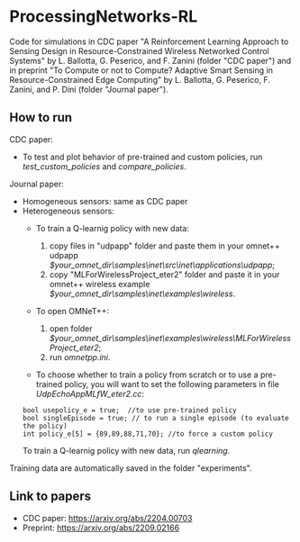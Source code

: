 # ProcessingNetworks-RL
Code for simulations in CDC paper "A Reinforcement Learning Approach to Sensing Design in Resource-Constrained Wireless Networked Control Systems" by L. Ballotta, G. Peserico, and F. Zanini (folder "CDC paper") and in preprint "To Compute or not to Compute? Adaptive Smart Sensing in Resource-Constrained Edge Computing" by L. Ballotta, G. Peserico, F. Zanini, and P. Dini (folder "Journal paper").

## How to run
CDC paper: 
- To test and plot behavior of pre-trained and custom policies,
run _test_custom_policies_ and _compare_policies_.

Journal paper:
- Homogeneous sensors: same as CDC paper
- Heterogeneous sensors: 
  - To train a Q-learnig policy with new data:
    1. copy files in "udpapp" folder and paste them in your omnet++ udpapp _$your_omnet_dir\samples\inet\src\inet\applications\udpapp_;
    2. copy "MLForWirelessProject_eter2" folder and paste it in your omnet++ wireless example _$your_omnet_dir\samples\inet\examples\wireless_.

  - To open OMNeT++:
    1. open folder _$your_omnet_dir\samples\inet\examples\wireless\MLForWirelessProject_eter2_;
    2. run _omnetpp.ini_.

  - To choose whether to train a policy from scratch or to use a pre-trained policy,
  you will want to set the following parameters in file _UdpEchoAppMLfW_eter2.cc_:
  ``` 
  bool usepolicy_e = true;  //to use pre-trained policy
  bool singleEpisode = true; // to run a single episode (to evaluate the policy)
  int policy_e[5] = {89,89,88,71,70}; //to force a custom policy
  ```
  To train a Q-learnig policy with new data,
  run _qlearning_.

Training data are automatically saved in the folder "experiments".

## Link to papers
- CDC paper: https://arxiv.org/abs/2204.00703
- Preprint: https://arxiv.org/abs/2209.02166
